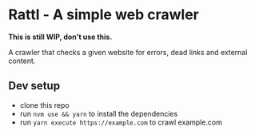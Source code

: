 # Rattl - A simple web crawler

**This is still WIP, don't use this.**

A crawler that checks a given website for errors, dead links and external content.


## Dev setup

- clone this repo
- run `nvm use && yarn` to install the dependencies
- run `yarn execute https://example.com` to crawl example.com
